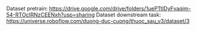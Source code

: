 
Dataset pretrain: https://drive.google.com/drive/folders/1uePTtIDyFvaqim-54-RTOcIRNzCEENxh?usp=sharing
Dataset downstream task: https://universe.roboflow.com/duong-duc-cuong/thuoc_sau_v3/dataset/3
